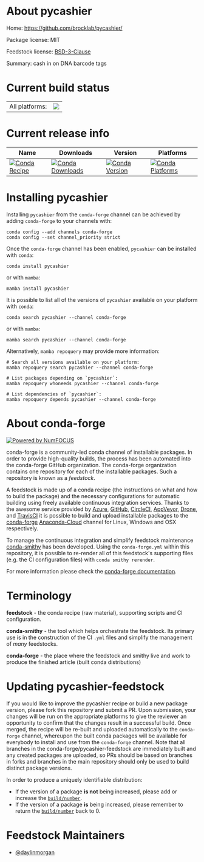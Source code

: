 About pycashier
===============

Home: https://github.com/brocklab/pycashier/

Package license: MIT

Feedstock license: [BSD-3-Clause](https://github.com/conda-forge/pycashier-feedstock/blob/main/LICENSE.txt)

Summary: cash in on DNA barcode tags

Current build status
====================


<table><tr><td>All platforms:</td>
    <td>
      <a href="https://dev.azure.com/conda-forge/feedstock-builds/_build/latest?definitionId=14743&branchName=main">
        <img src="https://dev.azure.com/conda-forge/feedstock-builds/_apis/build/status/pycashier-feedstock?branchName=main">
      </a>
    </td>
  </tr>
</table>

Current release info
====================

| Name | Downloads | Version | Platforms |
| --- | --- | --- | --- |
| [![Conda Recipe](https://img.shields.io/badge/recipe-pycashier-green.svg)](https://anaconda.org/conda-forge/pycashier) | [![Conda Downloads](https://img.shields.io/conda/dn/conda-forge/pycashier.svg)](https://anaconda.org/conda-forge/pycashier) | [![Conda Version](https://img.shields.io/conda/vn/conda-forge/pycashier.svg)](https://anaconda.org/conda-forge/pycashier) | [![Conda Platforms](https://img.shields.io/conda/pn/conda-forge/pycashier.svg)](https://anaconda.org/conda-forge/pycashier) |

Installing pycashier
====================

Installing `pycashier` from the `conda-forge` channel can be achieved by adding `conda-forge` to your channels with:

```
conda config --add channels conda-forge
conda config --set channel_priority strict
```

Once the `conda-forge` channel has been enabled, `pycashier` can be installed with `conda`:

```
conda install pycashier
```

or with `mamba`:

```
mamba install pycashier
```

It is possible to list all of the versions of `pycashier` available on your platform with `conda`:

```
conda search pycashier --channel conda-forge
```

or with `mamba`:

```
mamba search pycashier --channel conda-forge
```

Alternatively, `mamba repoquery` may provide more information:

```
# Search all versions available on your platform:
mamba repoquery search pycashier --channel conda-forge

# List packages depending on `pycashier`:
mamba repoquery whoneeds pycashier --channel conda-forge

# List dependencies of `pycashier`:
mamba repoquery depends pycashier --channel conda-forge
```


About conda-forge
=================

[![Powered by
NumFOCUS](https://img.shields.io/badge/powered%20by-NumFOCUS-orange.svg?style=flat&colorA=E1523D&colorB=007D8A)](https://numfocus.org)

conda-forge is a community-led conda channel of installable packages.
In order to provide high-quality builds, the process has been automated into the
conda-forge GitHub organization. The conda-forge organization contains one repository
for each of the installable packages. Such a repository is known as a *feedstock*.

A feedstock is made up of a conda recipe (the instructions on what and how to build
the package) and the necessary configurations for automatic building using freely
available continuous integration services. Thanks to the awesome service provided by
[Azure](https://azure.microsoft.com/en-us/services/devops/), [GitHub](https://github.com/),
[CircleCI](https://circleci.com/), [AppVeyor](https://www.appveyor.com/),
[Drone](https://cloud.drone.io/welcome), and [TravisCI](https://travis-ci.com/)
it is possible to build and upload installable packages to the
[conda-forge](https://anaconda.org/conda-forge) [Anaconda-Cloud](https://anaconda.org/)
channel for Linux, Windows and OSX respectively.

To manage the continuous integration and simplify feedstock maintenance
[conda-smithy](https://github.com/conda-forge/conda-smithy) has been developed.
Using the ``conda-forge.yml`` within this repository, it is possible to re-render all of
this feedstock's supporting files (e.g. the CI configuration files) with ``conda smithy rerender``.

For more information please check the [conda-forge documentation](https://conda-forge.org/docs/).

Terminology
===========

**feedstock** - the conda recipe (raw material), supporting scripts and CI configuration.

**conda-smithy** - the tool which helps orchestrate the feedstock.
                   Its primary use is in the construction of the CI ``.yml`` files
                   and simplify the management of *many* feedstocks.

**conda-forge** - the place where the feedstock and smithy live and work to
                  produce the finished article (built conda distributions)


Updating pycashier-feedstock
============================

If you would like to improve the pycashier recipe or build a new
package version, please fork this repository and submit a PR. Upon submission,
your changes will be run on the appropriate platforms to give the reviewer an
opportunity to confirm that the changes result in a successful build. Once
merged, the recipe will be re-built and uploaded automatically to the
`conda-forge` channel, whereupon the built conda packages will be available for
everybody to install and use from the `conda-forge` channel.
Note that all branches in the conda-forge/pycashier-feedstock are
immediately built and any created packages are uploaded, so PRs should be based
on branches in forks and branches in the main repository should only be used to
build distinct package versions.

In order to produce a uniquely identifiable distribution:
 * If the version of a package **is not** being increased, please add or increase
   the [``build/number``](https://docs.conda.io/projects/conda-build/en/latest/resources/define-metadata.html#build-number-and-string).
 * If the version of a package **is** being increased, please remember to return
   the [``build/number``](https://docs.conda.io/projects/conda-build/en/latest/resources/define-metadata.html#build-number-and-string)
   back to 0.

Feedstock Maintainers
=====================

* [@daylinmorgan](https://github.com/daylinmorgan/)

